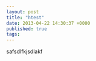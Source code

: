 ```yaml
---
layout: post
title: "htest"
date: 2013-04-22 14:30:37 +0000
published: true
tags:
---
```

safsdlfkjsdlakf